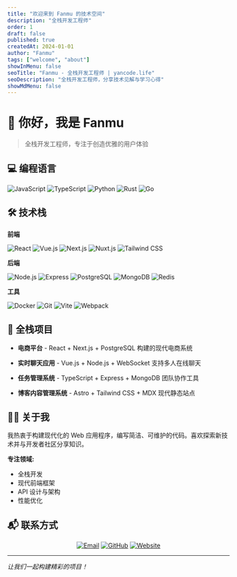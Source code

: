 ```yaml
---
title: "欢迎来到 Fanmu 的技术空间"
description: "全栈开发工程师"
order: 1
draft: false
published: true
createdAt: 2024-01-01
author: "Fanmu"
tags: ["welcome", "about"]
showInMenu: false
seoTitle: "Fanmu - 全栈开发工程师 | yancode.life"
seoDescription: "全栈开发工程师，分享技术见解与学习心得"
showMdMenu: false
---
```


# 👋 你好，我是 Fanmu

> 全栈开发工程师，专注于创造优雅的用户体验

## 💻 编程语言

<div>
  <img src="https://img.shields.io/badge/-JavaScript-F7DF1E?style=flat-square&logo=javascript&logoColor=black" alt="JavaScript" data-badge/>
  <img src="https://img.shields.io/badge/-TypeScript-3178C6?style=flat-square&logo=typescript&logoColor=white" alt="TypeScript" data-badge/>
  <img src="https://img.shields.io/badge/-Python-3776AB?style=flat-square&logo=python&logoColor=white" alt="Python" data-badge/>
  <img src="https://img.shields.io/badge/-Rust-000000?style=flat-square&logo=rust&logoColor=white" alt="Rust" data-badge/>
  <img src="https://img.shields.io/badge/-Go-00ADD8?style=flat-square&logo=go&logoColor=white" alt="Go" data-badge/>
</div>

## 🛠 技术栈

**前端**

<div>
  <img src="https://img.shields.io/badge/-React-61DAFB?style=flat-square&logo=react&logoColor=black" alt="React" data-badge/>
  <img src="https://img.shields.io/badge/-Vue.js-4FC08D?style=flat-square&logo=vue.js&logoColor=white" alt="Vue.js" data-badge/>
  <img src="https://img.shields.io/badge/-Next.js-000000?style=flat-square&logo=next.js&logoColor=white" alt="Next.js" data-badge/>
  <img src="https://img.shields.io/badge/-Nuxt.js-00DC82?style=flat-square&logo=nuxt.js&logoColor=white" alt="Nuxt.js" data-badge/>
  <img src="https://img.shields.io/badge/-Tailwind%20CSS-06B6D4?style=flat-square&logo=tailwindcss&logoColor=white" alt="Tailwind CSS" data-badge/>
</div>

**后端**

<div>
  <img src="https://img.shields.io/badge/-Node.js-339933?style=flat-square&logo=node.js&logoColor=white" alt="Node.js" data-badge/>
  <img src="https://img.shields.io/badge/-Express-000000?style=flat-square&logo=express&logoColor=white" alt="Express" data-badge/>
  <img src="https://img.shields.io/badge/-PostgreSQL-4169E1?style=flat-square&logo=postgresql&logoColor=white" alt="PostgreSQL" data-badge/>
  <img src="https://img.shields.io/badge/-MongoDB-47A248?style=flat-square&logo=mongodb&logoColor=white" alt="MongoDB" data-badge/>
  <img src="https://img.shields.io/badge/-Redis-DC382D?style=flat-square&logo=redis&logoColor=white" alt="Redis" data-badge/>
</div>

**工具**

<div>
  <img src="https://img.shields.io/badge/-Docker-2496ED?style=flat-square&logo=docker&logoColor=white" alt="Docker" data-badge/>
  <img src="https://img.shields.io/badge/-Git-F05032?style=flat-square&logo=git&logoColor=white" alt="Git" data-badge/>
  <img src="https://img.shields.io/badge/-Vite-646CFF?style=flat-square&logo=vite&logoColor=white" alt="Vite" data-badge/>
  <img src="https://img.shields.io/badge/-Webpack-8DD6F9?style=flat-square&logo=webpack&logoColor=black" alt="Webpack" data-badge/>
</div>

## 🚀 全栈项目

- **电商平台** - React + Next.js + PostgreSQL 构建的现代电商系统

- **实时聊天应用** - Vue.js + Node.js + WebSocket 支持多人在线聊天

- **任务管理系统** - TypeScript + Express + MongoDB 团队协作工具

- **博客内容管理系统** - Astro + Tailwind CSS + MDX 现代静态站点

## 👨‍💻 关于我

我热衷于构建现代化的 Web 应用程序，编写简洁、可维护的代码。喜欢探索新技术并与开发者社区分享知识。

**专注领域:**
- 全栈开发
- 现代前端框架
- API 设计与架构
- 性能优化

## 📬 联系方式

<div align="center">
  <a href="mailto:fanmu@yancode.life"><img src="https://img.shields.io/badge/-Email-D14836?style=for-the-badge&logo=gmail&logoColor=white" alt="Email" data-badge/></a>
  <a href="https://github.com/fanmucc"><img src="https://img.shields.io/badge/-GitHub-181717?style=for-the-badge&logo=github&logoColor=white" alt="GitHub" data-badge/></a>
  <a href="https://yancode.life"><img src="https://img.shields.io/badge/-Website-FF7139?style=for-the-badge&logo=firefox&logoColor=white" alt="Website" data-badge/></a>
</div>

---

_让我们一起构建精彩的项目！_
